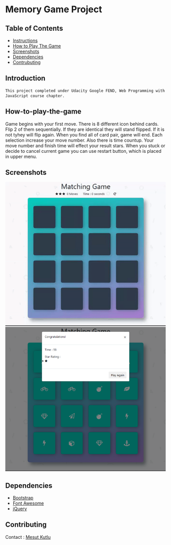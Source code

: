 # Memory Game Project

## Table of Contents

* [Instructions](#introduction)
* [How to Play The Game](#how-to-play-the-game)
* [Screenshots](#screenshots)
* [Dependencies](#dependencies)
* [Contrubuting](#contributing)

## Introduction

	This project completed under Udacity Google FEND, Web Programming with JavaScript course chapter.

## How-to-play-the-game

Game begins with your first move. There is 8 different icon behind cards. Flip 2 of them sequentially. If they are identical they will stand flipped. If it is not tyhey will flip again. When you find all of card pair, game will end. Each selection increase your move number. Also there is time countup.
Your move number and finish time will effect your result stars.
When you stuck or decide to cancel current game you can use restart button, which is placed in upper menu.

## Screenshots

![gamescreen](https://raw.githubusercontent.com/mkutlu/Google-Udacity-Nanodegree-Projects/master/Project%20Memory%20Game/img/game.gif)
![endscreen](https://raw.githubusercontent.com/mkutlu/Google-Udacity-Nanodegree-Projects/master/Project%20Memory%20Game/img/gameend.png)

## Dependencies

* [Bootstrap](https://getbootstrap.com/)
* [Font Awesome](https://fontawesome.com/)
* [jQuery](https://jquery.com/)

## Contributing

Contact : [Mesut Kutlu](https://github.com/mkutlu)